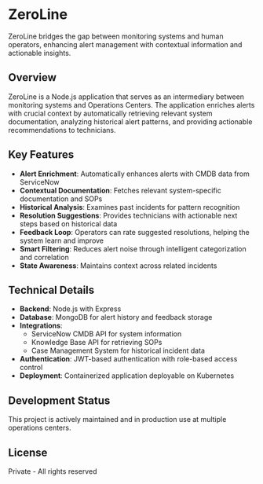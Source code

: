 # ZeroLine

ZeroLine bridges the gap between monitoring systems and human operators, enhancing alert management with contextual information and actionable insights.

## Overview

ZeroLine is a Node.js application that serves as an intermediary between monitoring systems and Operations Centers. The application enriches alerts with crucial context by automatically retrieving relevant system documentation, analyzing historical alert patterns, and providing actionable recommendations to technicians.

## Key Features

- **Alert Enrichment**: Automatically enhances alerts with CMDB data from ServiceNow
- **Contextual Documentation**: Fetches relevant system-specific documentation and SOPs
- **Historical Analysis**: Examines past incidents for pattern recognition
- **Resolution Suggestions**: Provides technicians with actionable next steps based on historical data
- **Feedback Loop**: Operators can rate suggested resolutions, helping the system learn and improve
- **Smart Filtering**: Reduces alert noise through intelligent categorization and correlation
- **State Awareness**: Maintains context across related incidents

## Technical Details

- **Backend**: Node.js with Express
- **Database**: MongoDB for alert history and feedback storage
- **Integrations**:
  - ServiceNow CMDB API for system information
  - Knowledge Base API for retrieving SOPs
  - Case Management System for historical incident data
- **Authentication**: JWT-based authentication with role-based access control
- **Deployment**: Containerized application deployable on Kubernetes

## Development Status

This project is actively maintained and in production use at multiple operations centers.

## License

Private - All rights reserved
